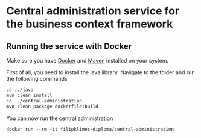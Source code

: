 # Central administration service for the business context framework

## Running the service with Docker

Make sure you have [Docker](https://www.docker.com/) and [Maven](https://maven.apache.org/)
installed on your system.

First of all, you need to install the java library. Navigate to the folder
and run the following commands

```bash
cd ../java
mvn clean install
cd ../central-administration
mvn clean package dockerfile:build
```

You can now run the central administration

```
docker run --rm -it filipklimes-diploma/central-administration
```
